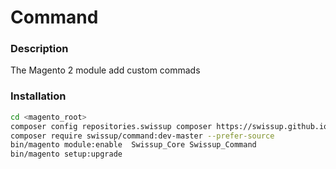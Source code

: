 # Command

### Description

The Magento 2 module add custom commads

### Installation
~~~bash
cd <magento_root>
composer config repositories.swissup composer https://swissup.github.io/packages/
composer require swissup/command:dev-master --prefer-source
bin/magento module:enable  Swissup_Core Swissup_Command
bin/magento setup:upgrade
~~~
